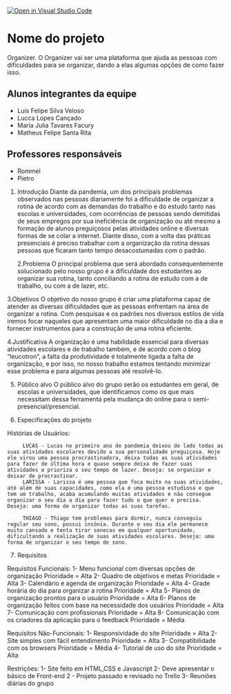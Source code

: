 [![Open in Visual Studio Code](https://classroom.github.com/assets/open-in-vscode-c66648af7eb3fe8bc4f294546bfd86ef473780cde1dea487d3c4ff354943c9ae.svg)](https://classroom.github.com/online_ide?assignment_repo_id=7738961&assignment_repo_type=AssignmentRepo)
# Nome do projeto
Organizer.
O Organizer vai ser uma plataforma que ajuda as pessoas com dificuldades para se organizar, dando a elas algumas opções de como fazer isso.

## Alunos integrantes da equipe

* Luis Felipe Silva Veloso
* Lucca Lopes Cançado
* Maria Julia Tavares Facury
* Matheus Felipe Santa Rita

## Professores responsáveis

* Rommel 
* Pietro

1. Introdução
    Diante da pandemia, um dos principais problemas observados nas pessoas diariamente foi a dificuldade de organizar a rotina de acordo com as demandas do trabalho e do estudo tanto nas escolas e universidades, com ocorrências de pessoas sendo demitidas de seus empregos por sua ineficiência de organização ou até mesmo a formação de alunos preguiçosos pelas atividades online e diversas formas de se colar a internet. Diante disso, com a volta das práticas presenciais é preciso trabalhar com a organização da rotina dessas pessoas que ficaram tanto tempo desacostumadas com o padrão.

     2.Problema
O  principal problema que será abordado consequentemente solucionado pelo nosso grupo é a dificuldade dos estudantes ao organizar sua rotina, tanto conciliando a rotina de estudo com a de trabalho, ou com a de lazer, etc.

 3.Objetivos
             O objetivo do nosso grupo é criar uma plataforma capaz de atender as diversas dificuldades que as pessoas enfrentam na área de organizar a rotina. Com pesquisas e os padrões nos diversos estilos de vida iremos focar naqueles que apresentam uma maior dificuldade no dia a dia e fornecer instrumentos para a construção de uma rotina eficiente.


 4.Justificativa
    A organização é uma habilidade essencial para diversas atividades escolares e de trabalho também, e de acordo com o blog “leucotron”, a falta da produtividade é totalmente ligada a falta de organização, e por isso, no nosso trabalho estamos tentando minimizar esse problema e para algumas pessoas até resolvê-lo.

   5. Público alvo
       O público alvo do grupo serão os estudantes em geral, de escolas e universidades, que identificamos como os que mais necessitam dessa ferramenta pela mudança do online para o semi-presencial/presencial.

   6. Especificações do projeto

Histórias de Usuários:

         LUCAS - Lucas no primeiro ano de pandemia deixou de lado todas as suas atividades escolares devido a sua personalidade preguiçosa. Hoje ele virou uma pessoa procrastinadora, deixa todas as suas atividades para fazer de última hora e quase sempre deixa de fazer suas atividades e prioriza o seu tempo de lazer. Deseja: se organizar e deixar de procrastinar.
         LARISSA - Larissa é uma pessoa que foca muito na suas atividades, até além de suas capacidades, como ela é uma pessoa estudiosa e que tem um trabalho, acaba acumulando muitas atividades e não consegue organizar o seu dia a dia para fazer tudo o que quer e precisa. Deseja: uma forma de organizar todas as suas tarefas.
         
         THIAGO - Thiago tem problemas para dormir, nunca conseguiu regular seu sono, possui insônia. Durante o seu dia ele permanece muito cansado e tenta tirar sonecas em qualquer oportunidade, dificultando a realização de suas atividades escolares. Deseja: uma forma de organizar o seu tempo de sono.


   7. Requisitos

 Requisitos Funcionais:
1- Menu funcional com diversas opções de organização Prioridade = Alta
2- Quadro de objetivos e metas Prioridade = Alta
3- Calendário e agenda de organização Prioridade = Alta
4- Grade horária do dia para organizar a rotina Prioridade = Alta
5- Planos de organização prontos para o usuário Prioridade = Alta 
6- Planos de organização feitos com base na necessidade dos usuários Prioridade = Alta
7- Comunicação com profissionais Prioridade = Alta
8- Comunicação com os criadores da aplicação para o feedback Prioridade = Média

Requisitos Não-Funcionais:
1- Responsividade do site Prioridade = Alta
2- Site simples com fácil entendimento Prioridade = Alta
3- Compatibilidade com os browsers Prioridade = Média
4- Tutorial de uso do site Prioridade = Alta

Restrições:
1- Site feito em HTML,CSS e Javascript
2- Deve apresentar o básico de Front-end
2 - Projeto passado e revisado no Trello
3- Reuniões diárias do grupo


